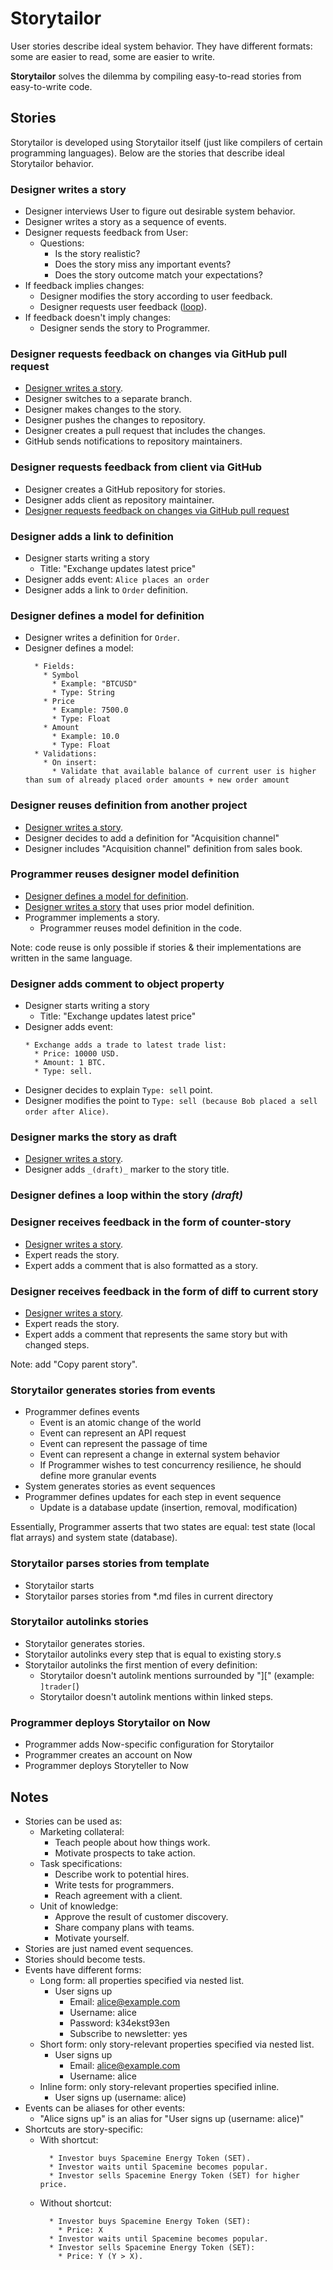 # Storytailor

User stories describe ideal system behavior. They have different formats: some are easier to read, some are easier to write.

**Storytailor** solves the dilemma by compiling easy-to-read stories from easy-to-write code.

## Stories

Storytailor is developed using Storytailor itself (just like compilers of certain programming languages). Below are the stories that describe ideal Storytailor behavior.

### Designer writes a story

* Designer interviews User to figure out desirable system behavior.
* Designer writes a story as a sequence of events.
* <span id="designer-requests-feedback-from-user">Designer requests feedback from User</span>:
  * Questions:
    * Is the story realistic?
    * Does the story miss any important events?
    * Does the story outcome match your expectations?
* If feedback implies changes:
  * Designer modifies the story according to user feedback.
  * Designer requests user feedback ([loop](#designer-requests-feedback-from-user)).
* If feedback doesn't imply changes:
  * Designer sends the story to Programmer.

### Designer requests feedback on changes via GitHub pull request

* [Designer writes a story](#designer-writes-a-story).
* Designer switches to a separate branch.
* Designer makes changes to the story.
* Designer pushes the changes to repository.
* Designer creates a pull request that includes the changes.
* GitHub sends notifications to repository maintainers.

### Designer requests feedback from client via GitHub

* Designer creates a GitHub repository for stories.
* Designer adds client as repository maintainer. 
* [Designer requests feedback on changes via GitHub pull request](#designer-requests-feedback-on-changes-via-github-pull-request)

### Designer adds a link to definition

* Designer starts writing a story
  * Title: "Exchange updates latest price"
* Designer adds event: `Alice places an order`
* Designer adds a link to `Order` definition.

### Designer defines a model for definition

* Designer writes a definition for `Order`.
* Designer defines a model:
  ```
    * Fields:
      * Symbol
        * Example: "BTCUSD"
        * Type: String
      * Price
        * Example: 7500.0
        * Type: Float
      * Amount
        * Example: 10.0
        * Type: Float
    * Validations:
      * On insert:
        * Validate that available balance of current user is higher than sum of already placed order amounts + new order amount
  ```

### Designer reuses definition from another project

* [Designer writes a story](#designer-writes-a-story).
* Designer decides to add a definition for "Acquisition channel"
* Designer includes "Acquisition channel" definition from sales book.

### Programmer reuses designer model definition

* [Designer defines a model for definition](#designer-defines-a-model-for-definition).
* [Designer writes a story](#designer-writes-a-story) that uses prior model definition.
* Programmer implements a story.
  * Programmer reuses model definition in the code.
  
Note: code reuse is only possible if stories & their implementations are written in the same language.

### Designer adds comment to object property

* Designer starts writing a story
  * Title: "Exchange updates latest price"
* Designer adds event:
  ```
  * Exchange adds a trade to latest trade list:
    * Price: 10000 USD.
    * Amount: 1 BTC.
    * Type: sell.
  ```
* Designer decides to explain `Type: sell` point.
* Designer modifies the point to `Type: sell (because Bob placed a sell order after Alice)`.


### Designer marks the story as draft

* [Designer writes a story](#designer-writes-a-story).
* Designer adds `_(draft)_` marker to the story title. 

### Designer defines a loop within the story _(draft)_

### Designer receives feedback in the form of counter-story

* [Designer writes a story](#designer-writes-a-story).
* Expert reads the story.
* Expert adds a comment that is also formatted as a story.

### Designer receives feedback in the form of diff to current story

* [Designer writes a story](#designer-writes-a-story).
* Expert reads the story.
* Expert adds a comment that represents the same story but with changed steps.

Note: add "Copy parent story".

### Storytailor generates stories from events

* Programmer defines events
  * Event is an atomic change of the world
  * Event can represent an API request
  * Event can represent the passage of time
  * Event can represent a change in external system behavior
  * If Programmer wishes to test concurrency resilience, he should define more granular events
* System generates stories as event sequences
* Programmer defines updates for each step in event sequence
  * Update is a database update (insertion, removal, modification)
  
Essentially, Programmer asserts that two states are equal: test state (local flat arrays) and system state (database).

### Storytailor parses stories from template

* Storytailor starts
* Storytailor parses stories from *.md files in current directory

### Storytailor autolinks stories

* Storytailor generates stories.
* Storytailor autolinks every step that is equal to existing story.s 
* Storytailor autolinks the first mention of every definition:
  * Storytailor doesn't autolink mentions surrounded by "][" (example: `]trader[`)
  * Storytailor doesn't autolink mentions within linked steps.

### Programmer deploys Storytailor on Now

* Programmer adds Now-specific configuration for Storytailor 
* Programmer creates an account on Now
* Programmer deploys Storyteller to Now

## Notes

* Stories can be used as:
  * Marketing collateral:
    * Teach people about how things work.
    * Motivate prospects to take action.
  * Task specifications:
    * Describe work to potential hires.
    * Write tests for programmers.
    * Reach agreement with a client.
  * Unit of knowledge:
    * Approve the result of customer discovery.
    * Share company plans with teams.
    * Motivate yourself.
* Stories are just named event sequences.
* Stories should become tests.
* Events have different forms:
  * Long form: all properties specified via nested list.
    * User signs up
      * Email: alice@example.com
      * Username: alice
      * Password: k34ekst93en
      * Subscribe to newsletter: yes
  * Short form: only story-relevant properties specified via nested list.
    * User signs up
      * Email: alice@example.com
      * Username: alice
  * Inline form: only story-relevant properties specified inline.
    * User signs up (username: alice)
* Events can be aliases for other events:
  * "Alice signs up" is an alias for "User signs up (username: alice)"
* Shortcuts are story-specific:
  * With shortcut:
    ```
      * Investor buys Spacemine Energy Token (SET).
      * Investor waits until Spacemine becomes popular.
      * Investor sells Spacemine Energy Token (SET) for higher price.
    ```
  * Without shortcut:
    ```
      * Investor buys Spacemine Energy Token (SET):
        * Price: X
      * Investor waits until Spacemine becomes popular.
      * Investor sells Spacemine Energy Token (SET):
        * Price: Y (Y > X).
    ```
